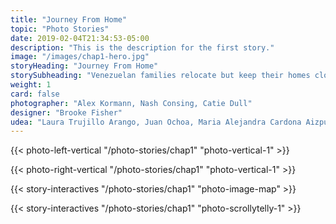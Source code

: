 ```yaml
---
title: "Journey From Home"
topic: "Photo Stories"
date: 2019-02-04T21:34:53-05:00
description: "This is the description for the first story."
image: "/images/chap1-hero.jpg"
storyHeading: "Journey From Home"
storySubheading: "Venezuelan families relocate but keep their homes close to their hearts"
weight: 1
card: false
photographer: "Alex Kormann, Nash Consing, Catie Dull"
designer: "Brooke Fisher"
udea: "Laura Trujillo Arango, Juan Ochoa, Maria Alejandra Cardona Aizpurua"
---
```


{{< photo-left-vertical "/photo-stories/chap1" "photo-vertical-1" >}}

{{< photo-right-vertical "/photo-stories/chap1" "photo-vertical-1" >}}

{{< story-interactives "/photo-stories/chap1" "photo-image-map" >}}

{{< story-interactives "/photo-stories/chap1" "photo-scrollytelly-1" >}}